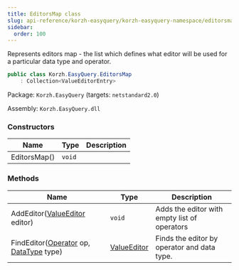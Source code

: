 ```yaml
---
title: EditorsMap class
slug: api-reference/korzh-easyquery/korzh-easyquery-namespace/editorsmap-class
sidebar:
  order: 100
---
```


Represents editors map - the list which defines what editor will be used for a particular data type and operator.
```csharp
public class Korzh.EasyQuery.EditorsMap
    : Collection<ValueEditorEntry>

```
Package: `Korzh.EasyQuery` (targets: `netstandard2.0`)

Assembly: `Korzh.EasyQuery.dll`

### Constructors

| Name | Type | Description | 
| --- | --- | --- | 
| EditorsMap() | `void` |  | 


### Methods

| Name | Type | Description | 
| --- | --- | --- | 
| AddEditor([ValueEditor](///easyquery/docs/api-reference/easydata-core/easydata-namespace/valueeditor-class) editor) | `void` | Adds the editor with empty list of operators | 
| FindEditor([Operator](///easyquery/docs/api-reference/korzh-easyquery/korzh-easyquery-namespace/operator-class) op, [DataType](///easyquery/docs/api-reference/easydata-core/easydata-namespace/datatype-enum) type) | [ValueEditor](///easyquery/docs/api-reference/easydata-core/easydata-namespace/valueeditor-class) | Finds the editor by operator and data type. |
